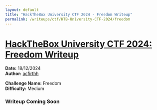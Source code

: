 ```yaml
---
layout: default
title: "HackTheBox University CTF 2024 - Freedom Writeup"
permalink: /writeups/ctf/HTB-University-CTF-2024/freedom
---
```


<h1><ins>HackTheBox University CTF 2024: Freedom Writeup</ins></h1>

**Date:** 18/12/2024\
**Author:** [acfirthh](https://github.com/acfirthh)

**Challenge Name:** Freedom\
**Difficulty:** Medium

### Writeup Coming Soon